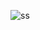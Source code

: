 ![ss](https://github.com/aldrinnurilyas12/Bikes-99-SalesDataAnalysis/assets/105443417/1a00fb71-aba1-4594-a3b3-7382858a9033)
